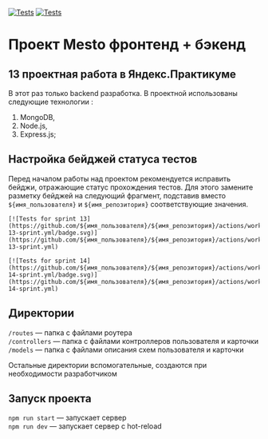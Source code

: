 [![Tests](https://github.com/evgeniydukhanov/express-mesto-gha/actions/workflows/tests-13-sprint.yml/badge.svg)](https://github.com/evgeniydukhanov/express-mesto-gha/actions/workflows/tests-13-sprint.yml) 
[![Tests](https://github.com/evgeniydukhanov/express-mesto-gha/actions/workflows/tests-14-sprint.yml/badge.svg)](https://github.com/evgeniydukhanov/express-mesto-gha/actions/workflows/tests-14-sprint.yml)
# Проект Mesto фронтенд + бэкенд

## 13 проектная работа в Яндекс.Практикуме

В этот раз только backend разработка.
В проектной использованы следующие технологии :
1. MongoDB,
2. Node.js,
3. Express.js;

## Настройка бейджей статуса тестов
Перед началом работы над проектом рекомендуется исправить бейджи, отражающие статус прохождения тестов.
Для этого замените разметку бейджей на следующий фрагмент, подставив вместо `${имя_пользователя}` и `${имя_репозитория}` соответствующие значения.

```
[![Tests for sprint 13](https://github.com/${имя_пользователя}/${имя_репозитория}/actions/workflows/tests-13-sprint.yml/badge.svg)](https://github.com/${имя_пользователя}/${имя_репозитория}/actions/workflows/tests-13-sprint.yml) 

[![Tests for sprint 14](https://github.com/${имя_пользователя}/${имя_репозитория}/actions/workflows/tests-14-sprint.yml/badge.svg)](https://github.com/${имя_пользователя}/${имя_репозитория}/actions/workflows/tests-14-sprint.yml)
```


## Директории

`/routes` — папка с файлами роутера  
`/controllers` — папка с файлами контроллеров пользователя и карточки   
`/models` — папка с файлами описания схем пользователя и карточки  
  
Остальные директории вспомогательные, создаются при необходимости разработчиком

## Запуск проекта

`npm run start` — запускает сервер   
`npm run dev` — запускает сервер с hot-reload
